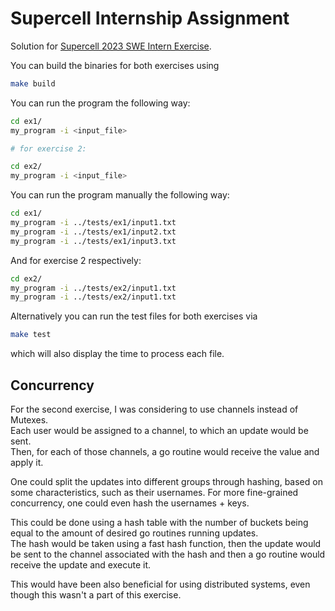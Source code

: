 # Supercell Internship Assignment
Solution for [Supercell 2023 SWE Intern Exercise](https://sc-id-intern-exercise.s3.us-east-1.amazonaws.com/intern.pdf).

You can build the binaries for both exercises using
```sh
make build
```

You can run the program the following way:
```sh
cd ex1/     
my_program -i <input_file>

# for exercise 2:

cd ex2/     
my_program -i <input_file>
```


You can run the program manually the following way:
```sh
cd ex1/
my_program -i ../tests/ex1/input1.txt
my_program -i ../tests/ex1/input2.txt
my_program -i ../tests/ex1/input3.txt
```

And for exercise 2 respectively:
```sh
cd ex2/
my_program -i ../tests/ex2/input1.txt       
my_program -i ../tests/ex2/input1.txt
```


Alternatively you can run the test files for both exercises via
```sh
make test
```
which will also display the time to process each file.


## Concurrency 
For the second exercise, I was considering to use channels instead of Mutexes.  
Each user would be assigned to a channel, to which an update would be sent.  
Then, for each of those channels, a go routine would receive the value and apply it.  

One could split the updates into different groups through hashing, based on some characteristics, such as their usernames.
For more fine-grained concurrency, one could even hash the usernames + keys.

This could be done using a hash table with the number of buckets being equal to the amount of desired go routines running updates.  
The hash would be taken using a fast hash function, then the update would be sent to the channel associated with the hash and then a go routine would receive the update and execute it.  

This would have been also beneficial for using distributed systems, even though this wasn't a part of this exercise.  
